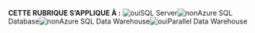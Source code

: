 <Token>**CETTE RUBRIQUE S’APPLIQUE À :** ![oui](media/yes.png)SQL Server![non](media/no.png)Azure SQL Database![non](media/no.png)Azure SQL Data Warehouse![oui](media/yes.png)Parallel Data Warehouse </Token>
